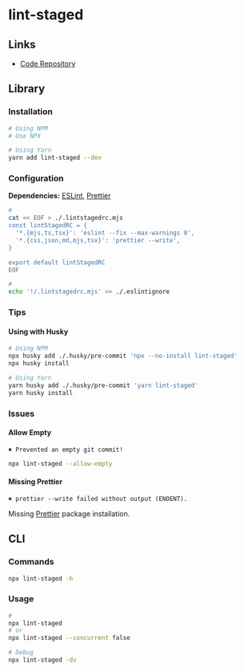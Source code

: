 # lint-staged

## Links

- [Code Repository](https://github.com/okonet/lint-staged)

## Library

### Installation

```sh
# Using NPM
# Use NPX

# Using Yarn
yarn add lint-staged --dev
```

### Configuration

**Dependencies:** [ESLint](/eslint.md), [Prettier](/prettier.md)

```sh
#
cat << EOF > ./.lintstagedrc.mjs
const lintStagedRC = {
  '*.{mjs,ts,tsx}': 'eslint --fix --max-warnings 0',
  '*.{css,json,md,mjs,tsx}': 'prettier --write',
}

export default lintStagedRC
EOF

#
echo '!/.lintstagedrc.mjs' >> ./.eslintignore
```

### Tips

#### Using with Husky

```sh
# Using NPM
npx husky add ./.husky/pre-commit 'npx --no-install lint-staged'
npx husky install

# Using Yarn
yarn husky add ./.husky/pre-commit 'yarn lint-staged'
yarn husky install
```

### Issues

#### Allow Empty

```log
✖ Prevented an empty git commit!
```

```sh
npx lint-staged --allow-empty
```

#### Missing Prettier

```log
✖ prettier --write failed without output (ENOENT).
```

Missing [Prettier](/prettier.md) package installation.

<!-- #### TBD

```log
npm WARN exec The following package was not found and will be installed: lint-staged
```

TODO -->

## CLI

### Commands

```sh
npx lint-staged -h
```

### Usage

```sh
#
npx lint-staged
# or
npx lint-staged --concurrent false

# Debug
npx lint-staged -dv
```
